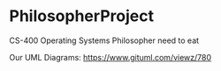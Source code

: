 # PhilosopherProject
CS-400 Operating Systems Philosopher need to eat


Our UML Diagrams: https://www.gituml.com/viewz/780
